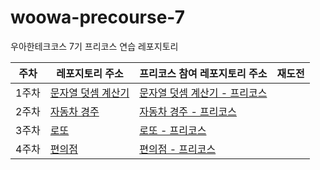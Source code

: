 # woowa-precourse-7
우아한테크코스 7기 프리코스 연습 레포지토리

|주차|레포지토리 주소|프리코스 참여 레포지토리 주소|재도전|
|---|---|---|---|
|1주차|[문자열 덧셈 계산기](https://github.com/woowacourse-precourse/kotlin-calculator-7)|[문자열 덧셈 계산기 - 프리코스](https://github.com/vvn89/kotlin-calculator-7)||
|2주차|[자동차 경주](https://github.com/woowacourse-precourse/kotlin-racingcar-7)|[자동차 경주 - 프리코스](https://github.com/vvn89/kotlin-racingcar-7)||
|3주차|[로또](https://github.com/woowacourse-precourse/kotlin-lotto-7)|[로또 - 프리코스](https://github.com/vvn89/kotlin-lotto-7)||
|4주차|[편의점](https://github.com/woowacourse-precourse/kotlin-calculator-7)|[편의점 - 프리코스](https://github.com/vvn89/kotlin-calculator-7)||
